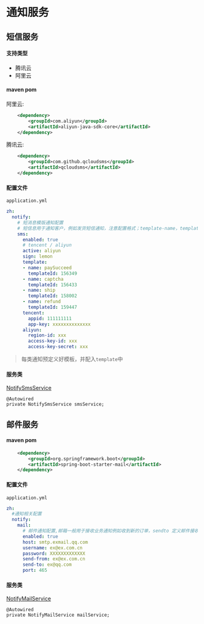 # 通知服务
## 短信服务
#### 支持类型
* 腾讯云
* 阿里云

#### maven pom
阿里云:
```xml
    <dependency>
        <groupId>com.aliyun</groupId>
        <artifactId>aliyun-java-sdk-core</artifactId>
    </dependency>
```
腾讯云:
```xml
    <dependency>
        <groupId>com.github.qcloudsms</groupId>
        <artifactId>qcloudsms</artifactId>
    </dependency>
```

#### 配置文件
`application.yml`
```yaml
zh:
  notify:
    # 短消息模版通知配置
    # 短信息用于通知客户，例如发货短信通知，注意配置格式；template-name，template-templateId
    sms:
      enabled: true
      # tencent / aliyun
      active: aliyun
      sign: lemon
      template:
      - name: paySucceed
        templateId: 156349
      - name: captcha
        templateId: 156433
      - name: ship
        templateId: 158002
      - name: refund
        templateId: 159447
      tencent:
        appid: 111111111
        app-key: xxxxxxxxxxxxxx
      aliyun:
        region-id: xxx
        access-key-id: xxx
        access-key-secret: xxx
```
>每类通知预定义好模板，并配入`template`中

#### 服务类
[NotifySmsService](../../lemon-boot-project/lemon-boot-framework/src/main/java/com/lemon/framework/notify/NotifySmsService.java)
```
@Autowired
private NotifySmsService smsService;
```

## 邮件服务
#### maven pom
```xml
    <dependency>
        <groupId>org.springframework.boot</groupId>
        <artifactId>spring-boot-starter-mail</artifactId>
    </dependency>
```

#### 配置文件
`application.yml`
```yaml
zh:
  #通知相关配置
  notify:
    mail:
      # 邮件通知配置,邮箱一般用于接收业务通知例如收到新的订单，sendto 定义邮件接收者，通常为商城运营人员
      enabled: true
      host: smtp.exmail.qq.com
      username: ex@ex.com.cn
      password: XXXXXXXXXXXXX
      send-from: ex@ex.com.cn
      send-to: ex@qq.com
      port: 465
```

#### 服务类
[NotifyMailService](../../lemon-boot-project/lemon-boot-framework/src/main/java/com/lemon/framework/notify/NotifyMailService.java)
```
@Autowired
private NotifyMailService mailService;
```
